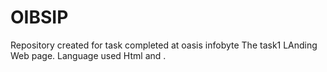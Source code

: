 # OIBSIP
Repository created for task completed at oasis infobyte
The task1 LAnding Web page.
Language used Html and .
